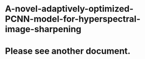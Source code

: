 # A-novel-adaptively-optimized-PCNN-model-for-hyperspectral-image-sharpening
# Please see another document.
